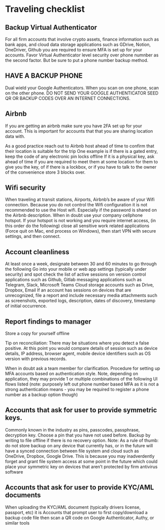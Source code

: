 # Traveling checklist 

## Backup Virtual Authenticator

For all firm accounts that involve crypto assets, finance information such as bank apps, and cloud data storage applications such as GDrive, Notion, OneDriver, Github you are required to ensure MFA is set up for your accounts. Favor Virtual Authenticator level security over phone numnber as the second factor. But be sure to put a phone number backup method. 


## HAVE A BACKUP PHONE

Dual wield your Google Authenticators. When you scan on one phone, scan on the other phone. DO NOT SEND YOUR GOOGLE AUTHENTICATOR SEED QR OR BACKUP CODES OVER AN INTERNET CONNECTIONS.


## Airbnb

If you are getting an airbnb make sure you have 2FA set up for your account. This is important for accounts that that you are sharing location data with. 

As a good practice reach out to Airbnb host ahead of time to confirm that their location is suitable for the trip One example is if there is a gated entry, keep the code of any electronic pin locks offline If it is a physical key, ask ahead of time if you are required to meet them at some location for them to give you the key, of if there is a lockbox, or if you have to talk to the owner of the convenience store 3 blocks over. 

## Wifi security 

When traveling at transit stations, Airports, Airbnb’s be aware of your Wifi connection. Because you do not control the Wifi configuration it is not recommended to use the Host wifi. Especially if the password is shared on the Airbnb description. When in doubt use your company cellphone hotspot. If your hotspot is not working and you require internet access, (in this order do the following) close all sensitive work related applications (Force quit on Mac, end process on Windows), then start VPN with secure settings, and then connect.

##  Account cleanliness 

At least once a week, designate between 30 and 60 minutes to go through the following Go into your mobile or web app settings (typically under security) and spot check the list of active sessions on version control applications such as Github, Gitlab messaging applications such as Telegram, Slack, Microsoft Teams Cloud storage accounts such as Drive, Dropbox, Email If an account has sessions on devices that are unrecognized, file a report and include necessary media attachments such as screenshots, exported logs, description, dates of discovery, timestamp of initial occurrence.

## Report findings to manager 

Store a copy for yourself offline 

Tip on reconciliation: There may be situations where you detect a false positive. At this point you would compare details of session such as device details, IP address, browser agent, mobile device identifiers such as OS version with previous records. 

When in doubt ask a team member for clarification. Procedure for setting up MFA accounts based on authentication style. Note, depending on application, they may provide 1 or multiple combinations of the following UI flows listed (note: purposely left out phone number based MFA as it is not a strong authentication means - you may be required to register a phone number as a backup option though) 

## Accounts that ask for user to provide symmetric keys. 

Commonly known in the industry as pins, passcodes, passphrase, decryption key. Choose a pin that you have not used before. Backup by writing to file offline if there is no recovery option. Note: As a rule of thumb: do not store backup on any device that currently has, or in the future will have a synced connection between file system and cloud such as OneDrive, Dropbox, Google Drive. This is because you may inadverdently forget and grant file system access at some point in the future which could place your symmetric key on devices that aren’t protected by firm antivirus software 

## Accounts that ask for user to provide KYC/AML documents 

When uploading the KYC/AML document (typically drivers license, passport, etc) it is Accounts that prompt user to first copy/download a backup code file then scan a QR code on Google Authenticator, Authy, or similar tools 




